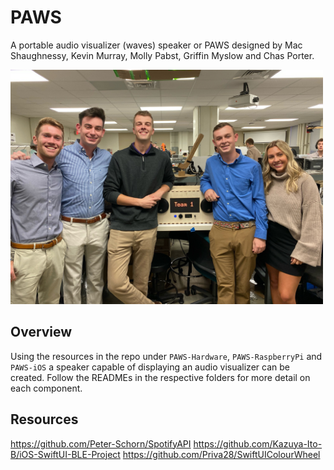 # PAWS
A portable audio visualizer (waves) speaker or PAWS designed by  Mac Shaughnessy, Kevin Murray, Molly Pabst, Griffin Myslow and Chas Porter.

<img src="Assets/TeamPicture.jpeg" alt="drawing" width="500"/>

## Overview

Using the resources in the repo under `PAWS-Hardware`, `PAWS-RaspberryPi` and `PAWS-iOS` a speaker capable of displaying an audio visualizer can be created. Follow the READMEs in the respective folders for more detail on each component.

## Resources
https://github.com/Peter-Schorn/SpotifyAPI
https://github.com/Kazuya-Ito-B/iOS-SwiftUI-BLE-Project
https://github.com/Priva28/SwiftUIColourWheel
